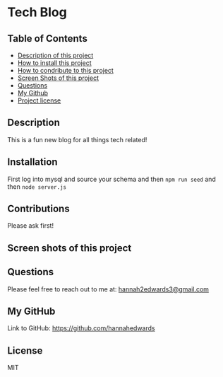 # Tech Blog
## Table of Contents
- [Description of this project](#Description)
- [How to install this project](#Installation)
- [How to condribute to this project](#Contribution)
- [Screen Shots of this project](#Screen-shots)
- [Questions](#Email)
- [My Github](#GitHub)
- [Project license](#License)
## Description
This is a fun new blog for all things tech related!
## Installation 
First log into mysql and source your schema and then `npm run seed` and then `node server.js`
## Contributions
Please ask first!
## Screen shots of this project

## Questions
Please feel free to reach out to me at: hannah2edwards3@gmail.com
## My GitHub
Link to GitHub: https://github.com/hannahedwards
## License
MIT
